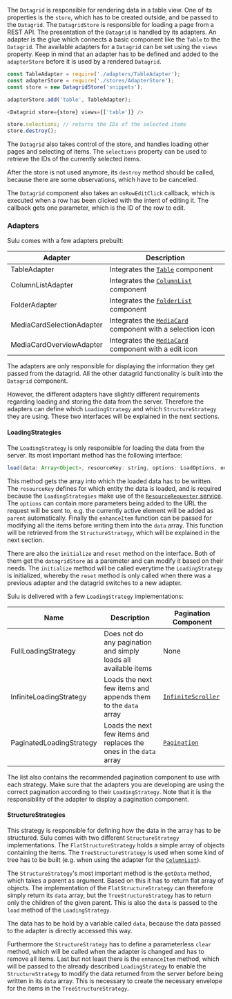 The `Datagrid` is responsible for rendering data in a table view. One of its properties is the `store`, which has to be
created outside, and be passed to the `Datagrid`. The `DatagridStore` is responsible for loading a page from a
REST API. The presentation of the `Datagrid` is handled by its adapters. An adapter is the glue which connects a basic
component like the `Table` to the `Datagrid`. The available adapters for a `Datagrid` can be set using the `views`
property. Keep in mind that an adapter has to be defined and added to the `adapterStore` before it is used by a
rendered `Datagrid`.

```javascript static
const TableAdapter = require('./adapters/TableAdapter');
const adapterStore = require('./stores/AdapterStore');
const store = new DatagridStore('snippets');

adapterStore.add('table', TableAdapter);

<Datagrid store={store} views={['table']} />

store.selections; // returns the IDs of the selected items
store.destroy();
```

The `Datagrid` also takes control of the store, and handles loading other pages and selecting of items. The `selections`
property can be used to retrieve the IDs of the currently selected items.

After the store is not used anymore, its `destroy` method should be called, because there are some observations, which
have to be cancelled.

The `Datagrid` component also takes an `onRowEditClick` callback, which is executed when a row has been clicked with
the intent of editing it. The callback gets one parameter, which is the ID of the row to edit.

### Adapters

Sulu comes with a few adapters prebuilt:

| Adapter                   | Description                                                              |
| ------------------------- | ------------------------------------------------------------------------ |
| TableAdapter              | Integrates the [`Table`](#table) component                               |
| ColumnListAdapter         | Integrates the [`ColumnList`](#columnlist) component                     |
| FolderAdapter             | Integrates the [`FolderList`](#folderlist) component                     |
| MediaCardSelectionAdapter | Integrates the [`MediaCard`](#mediacard) component with a selection icon |
| MediaCardOverviewAdapter  | Integrates the [`MediaCard`](#mediacard) component with a edit icon      |

The adapters are only responsible for displaying the information they get passed from the datagrid. All the other
datagrid functionality is built into the `Datagrid` component.

However, the different adapters have slightly different requirements regarding loading and storing the data from the
server. Therefore the adapters can define which `LoadingStrategy` and which `StructureStrategy` they are using. These
two interfaces will be explained in the next sections.

#### LoadingStrategies

The `LoadingStrategy` is only responsible for loading the data from the server. Its most important method has the
following interface:

```javascript static
load(data: Array<Object>, resourceKey: string, options: LoadOptions, enhanceItem: ItemEnhancer)
```

This method gets the array into which the loaded data has to be written. The `resourceKey` defines for which entity
the data is loaded, and is required because the `LoadingStrategies` make use of the
[`ResourceRequester` service](#resourcerequester). The `options` can contain more parameters being added to the URL the
request will be sent to, e.g. the currently active element will be added as `parent` automatically. Finally the
`enhanceItem` function can be passed for modifying all the items before writing them into the `data` array. This
function will be retrieved from the `StructureStrategy`, which will be explained in the next section.

There are also the `initialize` and `reset` method on the interface. Both of them get the `datagridStore` as a
paremeter and can modify it based on their needs. The `initialize` method will be called everytime the
`LoadingStrategy` is initialized, whereby the `reset` method is only called when there was a previous adapter and the
datagrid switches to a new adapter.

Sulu is delivered with a few `LoadingStrategy` implementations:

| Name                     | Description                                                        | Pagination Component                    |
| ------------------------ | ------------------------------------------------------------------ | --------------------------------------- |
| FullLoadingStrategy      | Does not do any pagination and simply loads all available items    | None                                    |
| InfiniteLoadingStrategy  | Loads the next few items and appends them to the `data` array      | [`InfiniteScroller`](#infinitescroller) |
| PaginatedLoadingStrategy | Loads the next few items and replaces the ones in the `data` array | [`Pagination`](#pagination)             |

The list also contains the recommended pagination component to use with each strategy. Make sure that the adapters you
are developing are using the correct pagination according to their `LoadingStrategy`. Note that it is the
responsibility of the adapter to display a pagination component.

#### StructureStrategies

This strategy is responsible for defining how the data in the array has to be structured. Sulu comes with two different
`StructureStrategy` implementations. The `FlatStructureStrategy` holds a simple array of objects containing the items.
The `TreeStructureStrategy` is used when some kind of tree has to be built (e.g. when using the adapter for the
[`ColumnList`](#columnlist)).

The `StructureStrategy`'s most important method is the `getData` method, which takes a parent as argument. Based on
this it has to return flat array of objects. The implementation of the `FlatStructureStrategy` can therefore simply
return its `data` array, but the `TreeStructureStrategy` has to return only the children of the given parent. This is
also the `data` is passed to the `load` method of the `LoadingStrategy`.

The data has to be hold by a variable called `data`, because the data passed to the adapter is directly accessed this
way.

Furthermore the `StructureStrategy` has to define a parameterless `clear` method, which will be called when the adapter
is changed and has to remove all items. Last but not least there is the `enhanceItem` method, which will be passed to
the already described `LoadingStrategy` to enable the `StructureStrategy` to modify the data returned from the server
before being written in its `data` array. This is necessary to create the necessary envelope for the items in the
`TreeStructureStrategy`.
